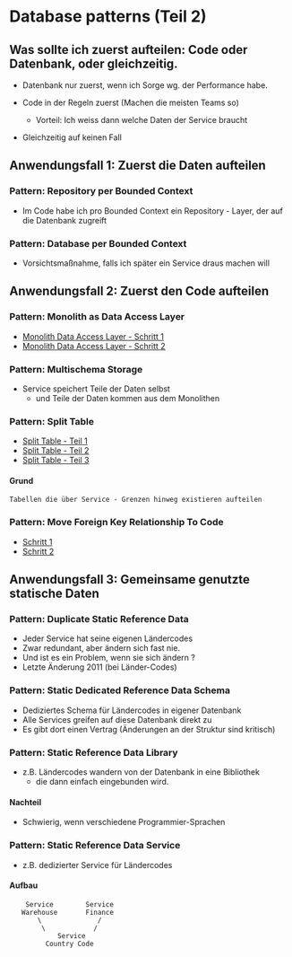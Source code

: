 # Database patterns (Teil 2) 

## Was sollte ich zuerst aufteilen: Code oder Datenbank, oder gleichzeitig.

 * Datenbank nur zuerst, wenn ich Sorge wg. der Performance habe.
 * Code in der Regeln zuerst (Machen die meisten Teams so) 
   * Vorteil: Ich weiss dann welche Daten der Service braucht 

 * Gleichzeitig auf keinen Fall 

## Anwendungsfall 1: Zuerst die Daten aufteilen 


### Pattern: Repository per Bounded Context

  * Im Code habe ich pro Bounded Context ein Repository - Layer, der
    auf die Datenbank zugreift 

### Pattern: Database per Bounded Context 

  * Vorsichtsmaßnahme, falls ich später ein Service draus machen will

## Anwendungsfall 2: Zuerst den Code aufteilen 

### Pattern: Monolith as Data Access Layer 

  * [Monolith Data Access Layer - Schritt 1](https://photos.app.goo.gl/XhBKuGRAFaubN99CA)
  * [Monolith Data Access Layer - Schritt 2](https://photos.app.goo.gl/k3vg1BsoRonHi7pe9)

### Pattern: Multischema Storage 

  * Service speichert Teile der Daten selbst 
    * und Teile der Daten kommen aus dem Monolithen 



### Pattern: Split Table 

  * [Split Table - Teil 1](https://photos.app.goo.gl/DJ9oXXWwJg62qb199)
  * [Split Table - Teil 2](https://photos.app.goo.gl/T3yDBMCh5xr9NMKB8)
  * [Split Table - Teil 3](https://photos.app.goo.gl/ynrXyq4gD18HHAg66)

#### Grund

```
Tabellen die über Service - Grenzen hinweg existieren aufteilen
```

### Pattern: Move Foreign Key Relationship To Code 

  * [Schritt 1](https://photos.app.goo.gl/zgSYAeg6Qq5vWnYx7)
  * [Schritt 2](https://photos.app.goo.gl/cciUQwy71HZXdHB67)


## Anwendungsfall 3: Gemeinsame genutzte statische Daten

### Pattern: Duplicate Static Reference Data 

  * Jeder Service hat seine eigenen Ländercodes 
  * Zwar redundant, aber ändern sich fast nie.
  * Und ist es ein Problem, wenn sie sich ändern ? 
  * Letzte Änderung 2011 (bei Länder-Codes)

### Pattern: Static Dedicated Reference Data Schema 

  * Dediziertes Schema für Ländercodes in eigener Datenbank 
  * Alle Services greifen auf diese Datenbank direkt zu 
  * Es gibt dort einen Vertrag (Änderungen an der Struktur sind kritisch) 

### Pattern: Static Reference Data Library 

  * z.B. Ländercodes wandern von der Datenbank in eine Bibliothek 
    * die dann einfach eingebunden wird. 

#### Nachteil 
 
  * Schwierig, wenn verschiedene Programmier-Sprachen
 
### Pattern: Static Reference Data Service 

  * z.B. dedizierter Service für Ländercodes 

#### Aufbau 

```
    Service        Service
   Warehouse       Finance 
       \              /
        \            /
            Service
         Country Code 

```
